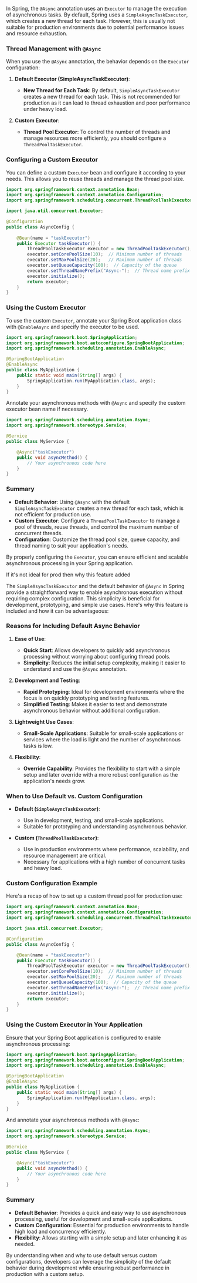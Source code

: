 In Spring, the `@Async` annotation uses an `Executor` to manage the execution of asynchronous tasks. By default, Spring uses a `SimpleAsyncTaskExecutor`, which creates a new thread for each task. However, this is usually not suitable for production environments due to potential performance issues and resource exhaustion.

### Thread Management with `@Async`

When you use the `@Async` annotation, the behavior depends on the `Executor` configuration:

1. **Default Executor (SimpleAsyncTaskExecutor)**:
   - **New Thread for Each Task**: By default, `SimpleAsyncTaskExecutor` creates a new thread for each task. This is not recommended for production as it can lead to thread exhaustion and poor performance under heavy load.

2. **Custom Executor**:
   - **Thread Pool Executor**: To control the number of threads and manage resources more efficiently, you should configure a `ThreadPoolTaskExecutor`.

### Configuring a Custom Executor

You can define a custom `Executor` bean and configure it according to your needs. This allows you to reuse threads and manage the thread pool size.

```java
import org.springframework.context.annotation.Bean;
import org.springframework.context.annotation.Configuration;
import org.springframework.scheduling.concurrent.ThreadPoolTaskExecutor;

import java.util.concurrent.Executor;

@Configuration
public class AsyncConfig {
    
    @Bean(name = "taskExecutor")
    public Executor taskExecutor() {
        ThreadPoolTaskExecutor executor = new ThreadPoolTaskExecutor();
        executor.setCorePoolSize(10);  // Minimum number of threads
        executor.setMaxPoolSize(20);   // Maximum number of threads
        executor.setQueueCapacity(100);  // Capacity of the queue
        executor.setThreadNamePrefix("Async-");  // Thread name prefix
        executor.initialize();
        return executor;
    }
}
```

### Using the Custom Executor

To use the custom `Executor`, annotate your Spring Boot application class with `@EnableAsync` and specify the executor to be used.

```java
import org.springframework.boot.SpringApplication;
import org.springframework.boot.autoconfigure.SpringBootApplication;
import org.springframework.scheduling.annotation.EnableAsync;

@SpringBootApplication
@EnableAsync
public class MyApplication {
    public static void main(String[] args) {
        SpringApplication.run(MyApplication.class, args);
    }
}
```

Annotate your asynchronous methods with `@Async` and specify the custom executor bean name if necessary.

```java
import org.springframework.scheduling.annotation.Async;
import org.springframework.stereotype.Service;

@Service
public class MyService {

    @Async("taskExecutor")
    public void asyncMethod() {
        // Your asynchronous code here
    }
}
```

### Summary

- **Default Behavior**: Using `@Async` with the default `SimpleAsyncTaskExecutor` creates a new thread for each task, which is not efficient for production use.
- **Custom Executor**: Configure a `ThreadPoolTaskExecutor` to manage a pool of threads, reuse threads, and control the maximum number of concurrent threads.
- **Configuration**: Customize the thread pool size, queue capacity, and thread naming to suit your application's needs.
  
By properly configuring the `Executor`, you can ensure efficient and scalable asynchronous processing in your Spring application.


If it's not ideal for prod then why this feature added 



The `SimpleAsyncTaskExecutor` and the default behavior of `@Async` in Spring provide a straightforward way to enable asynchronous execution without requiring complex configuration. This simplicity is beneficial for development, prototyping, and simple use cases. Here's why this feature is included and how it can be advantageous:

### Reasons for Including Default Async Behavior

1. **Ease of Use**:
   - **Quick Start**: Allows developers to quickly add asynchronous processing without worrying about configuring thread pools.
   - **Simplicity**: Reduces the initial setup complexity, making it easier to understand and use the `@Async` annotation.

2. **Development and Testing**:
   - **Rapid Prototyping**: Ideal for development environments where the focus is on quickly prototyping and testing features.
   - **Simplified Testing**: Makes it easier to test and demonstrate asynchronous behavior without additional configuration.

3. **Lightweight Use Cases**:
   - **Small-Scale Applications**: Suitable for small-scale applications or services where the load is light and the number of asynchronous tasks is low.

4. **Flexibility**:
   - **Override Capability**: Provides the flexibility to start with a simple setup and later override with a more robust configuration as the application's needs grow.

### When to Use Default vs. Custom Configuration

- **Default (`SimpleAsyncTaskExecutor`)**:
  - Use in development, testing, and small-scale applications.
  - Suitable for prototyping and understanding asynchronous behavior.

- **Custom (`ThreadPoolTaskExecutor`)**:
  - Use in production environments where performance, scalability, and resource management are critical.
  - Necessary for applications with a high number of concurrent tasks and heavy load.

### Custom Configuration Example

Here's a recap of how to set up a custom thread pool for production use:

```java
import org.springframework.context.annotation.Bean;
import org.springframework.context.annotation.Configuration;
import org.springframework.scheduling.concurrent.ThreadPoolTaskExecutor;

import java.util.concurrent.Executor;

@Configuration
public class AsyncConfig {

    @Bean(name = "taskExecutor")
    public Executor taskExecutor() {
        ThreadPoolTaskExecutor executor = new ThreadPoolTaskExecutor();
        executor.setCorePoolSize(10);  // Minimum number of threads
        executor.setMaxPoolSize(20);   // Maximum number of threads
        executor.setQueueCapacity(100);  // Capacity of the queue
        executor.setThreadNamePrefix("Async-");  // Thread name prefix
        executor.initialize();
        return executor;
    }
}
```

### Using the Custom Executor in Your Application

Ensure that your Spring Boot application is configured to enable asynchronous processing:

```java
import org.springframework.boot.SpringApplication;
import org.springframework.boot.autoconfigure.SpringBootApplication;
import org.springframework.scheduling.annotation.EnableAsync;

@SpringBootApplication
@EnableAsync
public class MyApplication {
    public static void main(String[] args) {
        SpringApplication.run(MyApplication.class, args);
    }
}
```

And annotate your asynchronous methods with `@Async`:

```java
import org.springframework.scheduling.annotation.Async;
import org.springframework.stereotype.Service;

@Service
public class MyService {

    @Async("taskExecutor")
    public void asyncMethod() {
        // Your asynchronous code here
    }
}
```

### Summary

- **Default Behavior**: Provides a quick and easy way to use asynchronous processing, useful for development and small-scale applications.
- **Custom Configuration**: Essential for production environments to handle high load and concurrency efficiently.
- **Flexibility**: Allows starting with a simple setup and later enhancing it as needed.

By understanding when and why to use default versus custom configurations, developers can leverage the simplicity of the default behavior during development while ensuring robust performance in production with a custom setup.